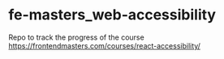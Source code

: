 # fe-masters_web-accessibility
Repo to track the progress of the course https://frontendmasters.com/courses/react-accessibility/
